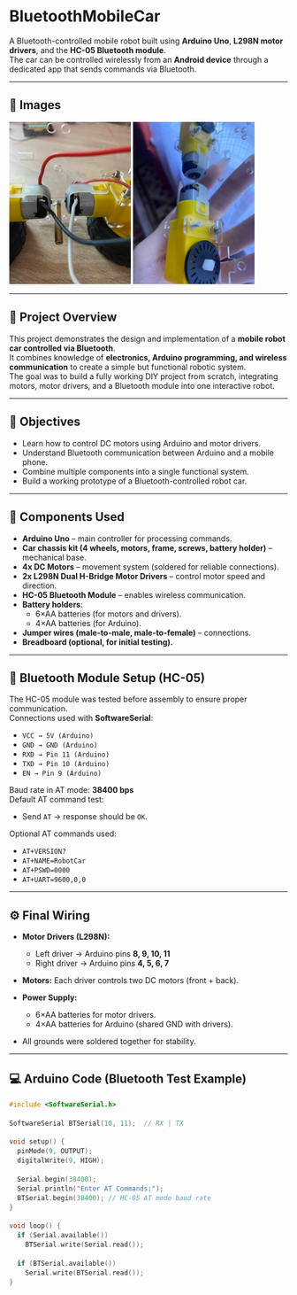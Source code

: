 # BluetoothMobileCar

A Bluetooth-controlled mobile robot built using **Arduino Uno**, **L298N motor drivers**, and the **HC-05 Bluetooth module**.  
The car can be controlled wirelessly from an **Android device** through a dedicated app that sends commands via Bluetooth.

---

## 📸 Images

<p float="left">
  <img src="docs/images/motor_wiring_closeup.jpg" width="220" />
  <img src="docs/images/motor_mounting.jpg" width="220" />
</p>

---

## 📌 Project Overview

This project demonstrates the design and implementation of a **mobile robot car controlled via Bluetooth**.  
It combines knowledge of **electronics, Arduino programming, and wireless communication** to create a simple but functional robotic system.  
The goal was to build a fully working DIY project from scratch, integrating motors, motor drivers, and a Bluetooth module into one interactive robot.

---

## 🎯 Objectives

- Learn how to control DC motors using Arduino and motor drivers.  
- Understand Bluetooth communication between Arduino and a mobile phone.  
- Combine multiple components into a single functional system.  
- Build a working prototype of a Bluetooth-controlled robot car.

---

## 🔧 Components Used

- **Arduino Uno** – main controller for processing commands.  
- **Car chassis kit (4 wheels, motors, frame, screws, battery holder)** – mechanical base.  
- **4x DC Motors** – movement system (soldered for reliable connections).  
- **2x L298N Dual H-Bridge Motor Drivers** – control motor speed and direction.  
- **HC-05 Bluetooth Module** – enables wireless communication.  
- **Battery holders**:  
  - 6×AA batteries (for motors and drivers).  
  - 4×AA batteries (for Arduino).  
- **Jumper wires (male-to-male, male-to-female)** – connections.  
- **Breadboard (optional, for initial testing).**

---

## 📡 Bluetooth Module Setup (HC-05)

The HC-05 module was tested before assembly to ensure proper communication.  
Connections used with **SoftwareSerial**:

- `VCC → 5V (Arduino)`  
- `GND → GND (Arduino)`  
- `RXD → Pin 11 (Arduino)`  
- `TXD → Pin 10 (Arduino)`  
- `EN → Pin 9 (Arduino)`  

Baud rate in AT mode: **38400 bps**  
Default AT command test:  
- Send `AT` → response should be `OK`.

Optional AT commands used:
- `AT+VERSION?`  
- `AT+NAME=RobotCar`  
- `AT+PSWD=0000`  
- `AT+UART=9600,0,0`  

---

## ⚙️ Final Wiring

- **Motor Drivers (L298N):**  
  - Left driver → Arduino pins **8, 9, 10, 11**  
  - Right driver → Arduino pins **4, 5, 6, 7**

- **Motors:** Each driver controls two DC motors (front + back).  

- **Power Supply:**  
  - 6×AA batteries for motor drivers.  
  - 4×AA batteries for Arduino (shared GND with drivers).  

- All grounds were soldered together for stability.  

---

## 💻 Arduino Code (Bluetooth Test Example)

```cpp
#include <SoftwareSerial.h>

SoftwareSerial BTSerial(10, 11);  // RX | TX

void setup() {
  pinMode(9, OUTPUT);
  digitalWrite(9, HIGH);

  Serial.begin(38400);
  Serial.println("Enter AT Commands:");
  BTSerial.begin(38400); // HC-05 AT mode baud rate
}

void loop() {
  if (Serial.available())
    BTSerial.write(Serial.read());

  if (BTSerial.available())
    Serial.write(BTSerial.read());
}
